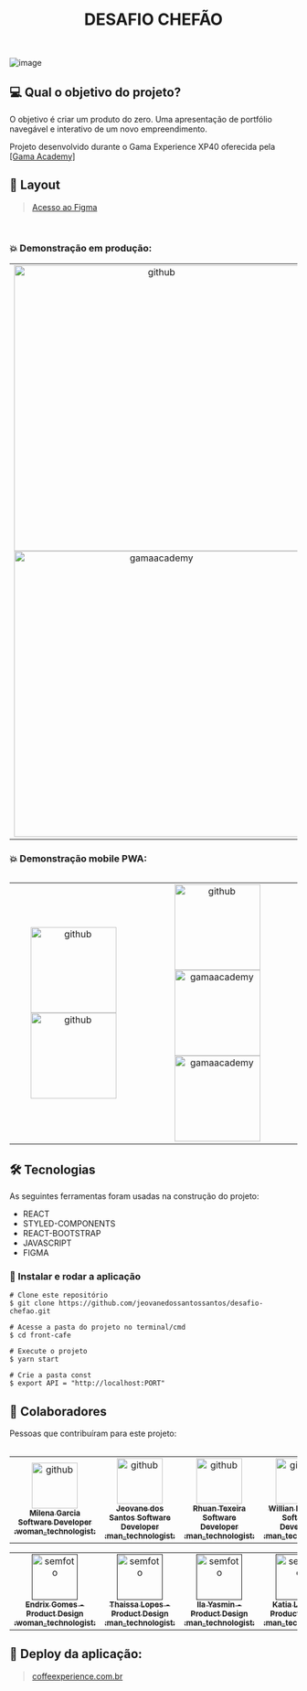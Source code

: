 

<h1 align="center">DESAFIO CHEFÃO</h1><BR>
  
  ![image](https://user-images.githubusercontent.com/85361518/162359670-0786ba04-4a5f-4acb-9521-9506665945bb.png)


## 💻 Qual o objetivo do projeto?

O objetivo é criar um produto do zero. Uma apresentação de portfólio navegável e interativo de um novo empreendimento.

Projeto desenvolvido durante o Gama Experience XP40 oferecida pela  <a href="https://www.gama.academy/gama-experience/desenvolvimento-full-stack">[Gama Academy]</a>

## 🎨 Layout

> [Acesso ao Figma](https://www.figma.com/file/3bcNuV2QxvIwtEjIY262vt/Desafio-Chefão?node-id=2%3A2) 
<br>

### :boom: Demonstração em produção:
<table align="center">
  <tr>
     <td align="center">
        <img src="https://i.imgur.com/bhTZ0eJ.png" width="500px;" alt="github"/><br>
            <img alt="gamaacademy" title="#gamaacademy" src="https://i.imgur.com/gvdCkcd.png" width="500px">
        <sub>
        </sub>
      </a>
    </td>
      <td align="center">
        <img src="https://i.imgur.com/iqLBwcP.png" width="500px;" alt="github"/><br>
      <img alt="gamaacademy" title="#gamaacademy" src="https://i.imgur.com/A1nG7cn.png" width="500px">
    </td>   
</tr>
<table/>

### :boom: Demonstração mobile PWA:

<table align="center">
  <tr>
     <td align="center">
        <img src="https://i.imgur.com/OGPzu6Y.jpg" width="150px;" alt="github"/>
         <img src="https://i.imgur.com/5ooelnH.jpg" width="150px;" alt="github"/><br>
        <sub>
        </sub>
      </a>
    </td>
       <td align="center">
        <img src="https://i.imgur.com/JJnh5gv.jpg" width="150px;" alt="github"/>
      <img alt="gamaacademy" title="#gamaacademy" src="https://i.imgur.com/jVUauSh.jpg" width="150px">
   <img alt="gamaacademy" title="#gamaacademy" src="https://i.imgur.com/6oMb85m.jpg" width="150px">
    </td>   

</tr>
<table/>

## 🛠 Tecnologias

As seguintes ferramentas foram usadas na construção do projeto:

- REACT
- STYLED-COMPONENTS
- REACT-BOOTSTRAP
- JAVASCRIPT
- FIGMA

### :rotating_light: Instalar e rodar a aplicação

```
# Clone este repositório
$ git clone https://github.com/jeovanedossantossantos/desafio-chefao.git

# Acesse a pasta do projeto no terminal/cmd
$ cd front-cafe

# Execute o projeto
$ yarn start

# Crie a pasta const
$ export API = "http://localhost:PORT"
```



## 🤝 Colaboradores

Pessoas que contribuíram para este projeto:
<table align="center">
  <tr>
     <td align="center">
      <a href="https://github.com/lenamsst">
        <img src="https://avatars.githubusercontent.com/u/85361518?v=4" width="80px;" alt="github"/><br>
        <sub>
          <b> Milena Garcia Software Developer :woman_technologist:</b>
        </sub>
      </a>       
    </td>
      <td align="center">
      <a href="https://github.com/jeovanedossantossantos">
        <img src="https://i.imgur.com/drwsBzm.jpg" width="80px;" alt="github"/><br>
        <sub>
          <b>Jeovane dos Santos Software Developer :man_technologist:</b>
        </sub>
      </a>
    </td>
    <td align="center">
      <a href="https://github.com/Knziee">
        <img src="https://avatars.githubusercontent.com/u/89425394?v=4" width="80px;" alt="github"/><br>
        <sub>
          <b>Rhuan Texeira Software Developer :man_technologist:</b>
        </sub>
      </a>
    </td>
    <td align="center">
      <a href="https://github.com/thewillian">
        <img src="https://avatars.githubusercontent.com/u/94011078?v=4" width="80px;" alt="github"/><br>
        <sub>
          <b>Willian Monteiro Software Developer :man_technologist:</b>
        </sub>
      </a>
    </td>  
      </tr>
</table>
<table align="center">
  <tr>
    <td align="center">
      <a href="">
        <img src="https://i.imgur.com/01ywrcN.png" width="80px;" alt="semfoto"/><br>
        <sub>
          <b>Endrix Gomes - Product Design :woman_technologist:</b>
        </sub>
      </a>
    </td> 
    <td align="center">
      <a href="">
        <img src="https://i.imgur.com/01ywrcN.png" width="80px;" alt="semfoto"/><br>
        <sub>
          <b>Thaissa Lopes - Product Design :man_technologist:</b>
        </sub>
      </a>
    </td> 
    <td align="center">
      <a href="">
        <img src="https://i.imgur.com/01ywrcN.png" width="80px;" alt="semfoto"/><br>
        <sub>
          <b>Ila Yasmin - Product Design :man_technologist:</b>
        </sub>
      </a>
    </td>
     <td align="center">
      <a href="">
        <img src="https://i.imgur.com/01ywrcN.png" width="80px;" alt="semfoto"/><br>
        <sub>
          <b>Katia Lisboa - Product Design :man_technologist:</b>
        </sub>
      </a>
    </td> 
                                                                                                                      
                                                                                                                      
  </tr>
</table>

## :rocket: Deploy da aplicação:

> [coffeexperience.com.br](https://coffeexp.vercel.app/)
